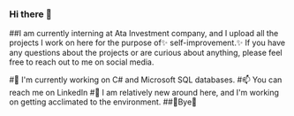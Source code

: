 ### Hi there 👋

##I am currently interning at Ata Investment company, and I upload all the projects I work on here for the purpose of✨ self-improvement.✨ If you have any questions about the projects or are curious about anything, please feel free to reach out to me on social media.

#🔭 I'm currently working on C# and Microsoft SQL databases.
#📫 You can reach me on LinkedIn 
#🤔 I am relatively new around here, and I'm working on getting acclimated to the environment.
##👯Bye👯
<!--
**mehmetcuhaci/mehmetcuhaci** is a ✨ _special_ ✨ repository because its `README.md` (this file) appears on your GitHub profile.

Here are some ideas to get you started:

- 🔭 I’m currently working on ...e
- 🌱 I’m currently learning ...
- 👯 I’m looking to collaborate on ...
- 🤔 I’m looking for help with ...
- 💬 Ask me about ...
- 📫 How to reach me: ...
- 😄 Pronouns: ...
- ⚡ Fun fact: ...
-->
